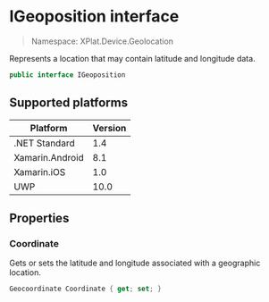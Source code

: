 # IGeoposition interface

> Namespace: XPlat.Device.Geolocation

Represents a location that may contain latitude and longitude data.

```csharp
public interface IGeoposition
```

## Supported platforms

| Platform | Version |
| --- | --- |
| .NET Standard | 1.4 |
| Xamarin.Android | 8.1 |
| Xamarin.iOS  | 1.0 |
| UWP | 10.0 |

## Properties

### Coordinate

Gets or sets the latitude and longitude associated with a geographic location.

```csharp
Geocoordinate Coordinate { get; set; }
```
